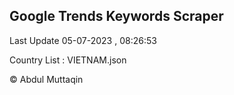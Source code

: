 

## Google Trends Keywords Scraper 
 
Last Update 05-07-2023 , 08:26:53

Country List :
VIETNAM.json



© Abdul Muttaqin 
